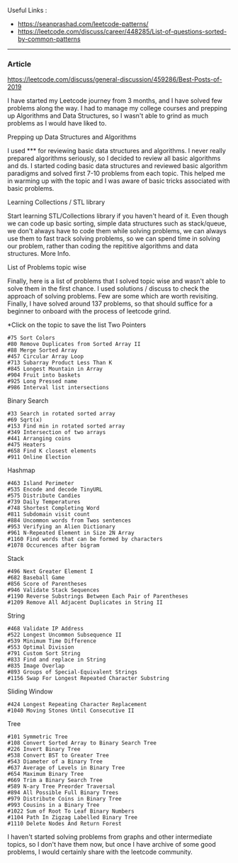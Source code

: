 Useful Links : 
- https://seanprashad.com/leetcode-patterns/
- https://leetcode.com/discuss/career/448285/List-of-questions-sorted-by-common-patterns

------------------------

### Article 
https://leetcode.com/discuss/general-discussion/459286/Best-Posts-of-2019




I have started my Leetcode journey from 3 months, and I have solved few problems along the way. I had to manage my college courses and prepping up Algorithms and Data Structures, so I wasn't able to grind as much problems as I would have liked to.

Prepping up Data Structures and Algorithms

I used *** for reviewing basic data structures and algorithms. I never really prepared algorithms seriously, so I decided to review all basic algorithms and ds. I started coding basic data structures and reviewed basic algorithm paradigms and solved first 7-10 problems from each topic. This helped me in warming up with the topic and I was aware of basic tricks associated with basic problems.

Learning Collections / STL library

Start learning STL/Collections library if you haven't heard of it. Even though we can code up basic sorting, simple data structures such as stack/queue, we don't always have to code them while solving problems, we can always use them to fast track solving problems, so we can spend time in solving our problem, rather than coding the repititive algorithms and data structures.
More Info.

List of Problems topic wise

Finally, here is a list of problems that I solved topic wise and wasn't able to solve them in the first chance. I used solutions / discuss to check the approach of solving problems. Few are some which are worth revisiting. Finally, I have solved around 137 problems, so that should suffice for a beginner to onboard with the process of leetcode grind.

*Click on the topic to save the list
Two Pointers

    #75 Sort Colors
    #80 Remove Duplicates from Sorted Array II
    #88 Merge Sorted Array
    #457 Circular Array Loop
    #713 Subarray Product Less Than K
    #845 Longest Mountain in Array
    #904 Fruit into baskets
    #925 Long Pressed name
    #986 Interval list intersections

Binary Search

    #33 Search in rotated sorted array
    #69 Sqrt(x)
    #153 Find min in rotated sorted array
    #349 Intersection of two arrays
    #441 Arranging coins
    #475 Heaters
    #658 Find K closest elements
    #911 Online Election

Hashmap

    #463 Island Perimeter
    #535 Encode and decode TinyURL
    #575 Distribute Candies
    #739 Daily Temperatures
    #748 Shortest Completing Word
    #811 Subdomain visit count
    #884 Uncommon words from Twos sentences
    #953 Verifying an Alien Dictionary
    #961 N-Repeated Element in Size 2N Array
    #1160 Find words that can be formed by characters
    #1078 Occurences after bigram

Stack

    #496 Next Greater Element I
    #682 Baseball Game
    #856 Score of Parentheses
    #946 Validate Stack Sequences
    #1190 Reverse Substrings Between Each Pair of Parentheses
    #1209 Remove All Adjacent Duplicates in String II

String

    #468 Validate IP Address
    #522 Longest Uncommon Subsequence II
    #539 Minimum Time Difference
    #553 Optimal Division
    #791 Custom Sort String
    #833 Find and replace in String
    #835 Image Overlap
    #893 Groups of Special-Equivalent Strings
    #1156 Swap For Longest Repeated Character Substring

Sliding Window

    #424 Longest Repeating Character Replacement
    #1040 Moving Stones Until Consecutive II

Tree

    #101 Symmetric Tree
    #108 Convert Sorted Array to Binary Search Tree
    #226 Invert Binary Tree
    #538 Convert BST to Greater Tree
    #543 Diameter of a Binary Tree
    #637 Average of Levels in Binary Tree
    #654 Maximum Binary Tree
    #669 Trim a Binary Search Tree
    #589 N-ary Tree Preorder Traversal
    #894 All Possible Full Binary Trees
    #979 Distribute Coins in Binary Tree
    #993 Cousins in a Binary Tree
    #1022 Sum of Root To Leaf Binary Numbers
    #1104 Path In Zigzag Labelled Binary Tree
    #1110 Delete Nodes And Return Forest

I haven't started solving problems from graphs and other intermediate topics, so I don't have them now, but once I have archive of some good problems, I would certainly share with the leetcode community.
